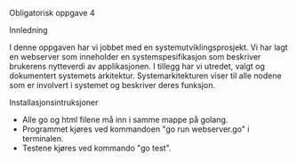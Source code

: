 Obligatorisk oppgave 4 

Innledning

I denne oppgaven har vi jobbet med en systemutviklingsprosjekt. Vi har lagt en webserver som inneholder en systemspesifikasjon som beskriver brukerens nytteverdi av applikasjonen. I tillegg har vi utredet, valgt og dokumentert systemets arkitektur. Systemarkitekturen viser til alle nodene som er involvert i systemet og beskriver deres funksjon. 

Installasjonsintruksjoner

- Alle go og html filene må inn i samme mappe på golang.
- Programmet kjøres ved kommandoen "go run webserver.go" i terminalen.
- Testene kjøres ved kommando "go test".





